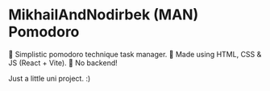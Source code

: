 # MikhailAndNodirbek (MAN) Pomodoro

🍅 Simplistic pomodoro technique task manager.
🍅 Made using HTML, CSS & JS (React + Vite).
🍅 No backend!

Just a little uni project. :)
